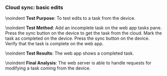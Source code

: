 ### Cloud sync: basic edits

\noindent
**Test Purpose**:
To test edits to a task from the device.

\noindent
**Test Method**:
Add an incomplete task on the web app tasks pane.
Press the sync button on the device to get the task from the cloud.
Mark the task as completed on the device.
Press the sync button on the device.
Verify that the task is complete on the web app.

\noindent
**Test Results**:
The web app shows a completed task.

\noindent
**Final Analysis**:
The web server is able to handle requests for modifying a task coming from the device.
